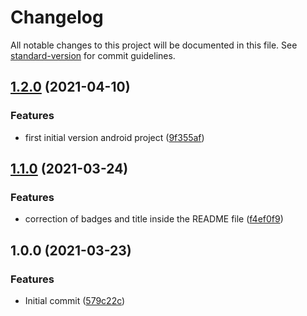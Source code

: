 # Changelog

All notable changes to this project will be documented in this file. See [standard-version](https://github.com/conventional-changelog/standard-version) for commit guidelines.

## [1.2.0](https://github.com/danielcerongrajales/Cards/compare/v1.1.0...v1.2.0) (2021-04-10)


### Features

*  first initial version android project ([9f355af](https://github.com/danielcerongrajales/Cards/commit/9f355af76ff2959eaa1d2c70b207c6c3efc091e8))

## [1.1.0](https://github.com/danielcerongrajales/Cards/compare/v1.0.0...v1.1.0) (2021-03-24)


### Features

* correction of badges and title inside the  README file ([f4ef0f9](https://github.com/danielcerongrajales/Cards/commit/f4ef0f9b4b584ad1e85083550a1327e500035057))

## 1.0.0 (2021-03-23)


### Features

* Initial commit ([579c22c](https://github.com/danielcerongrajales/Cards/commit/579c22c0f019e27e3ed91aad40081c19605a0c64))
